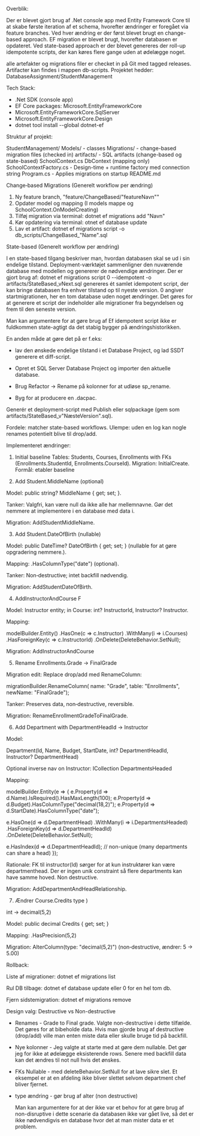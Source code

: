 Overblik:

Der er blevet gjort brug af .Net console app med Entity Framework Core til at skabe første iteration af et schema,
hvorefter ændringer er foregået via feature branches.
Ved hver ændring er der først blevet brugt en change-based approach. EF migration er blevet brugt, hvorefter databasen er opdateret.
Ved state-based approach er der blevet genereres der roll-up idempotente scripts, der kan køres flere gange uden at ødelægge noget.

alle artefakter og migrations filer er checket in på Git med tagged releases. Artifacter kan findes i mappen db-scripts. 
Projektet hedder: DatabaseAssignment/StudentManagement

Tech Stack:

* .Net SDK (console app)
* EF Core packages: Microsoft.EntityFrameworkCore
* Microsoft.EntityFrameworkCore.SqlServer
* Microsoft.EntityFrameworkCore.Design
* dotnet tool install --global dotnet-ef

Struktur af projekt:

StudentManagement/
Models/ -  classes
Migrations/ - change-based migration files (checked in)
artifacts/ - SQL artifacts (change-based og state-based)
SchoolContext.cs  DbContext (mapping only)
SchoolContextFactory.cs - Design-time + runtime factory med connection string
Program.cs - Applies migrations on startup
README.md

Change‑based Migrations (Generelt workflow per ændring)

1. Ny feature branch, "feature/ChangeBased/"featureNavn""
2. Opdater model og mapping (I models mappe og SchoolContext.OnModelCreating)
3. Tilføj migration via terminal: dotnet ef migrations add "Navn"
4. Kør opdatering via terminal: otnet ef database update
5. Lav et artifact: dotnet ef migrations script <Name> -o db_scripts/ChangeBased_"Name".sql

State-based (Generelt workflow per ændring)

I en state-based tilgang beskriver man, hvordan databasen skal se ud i sin endelige tilstand. Deployment-værktøjet sammenligner den nuværende database med modellen og genererer de nødvendige ændringer. Der er gjort brug af: dotnet ef migrations script 0 --idempotent -o artifacts/StateBased_vNext.sql
genereres ét samlet idempotent script, der kan bringe databasen fra enhver tilstand op til nyeste version.
0 angiver startmigrationen, her en tom database uden noget ændringer. Det gøres for at generere et script der indeholder alle migrationer fra begyndelsen og frem til den seneste version.

Man kan argumentere for at gøre brug af Ef idempotent script ikke er fuldkommen state-agtigt da det stabig bygger på ændringshistorikken.

En anden måde at gøre det på er f.eks:
* lav den ønskede endelige tilstand i et Database Project, og lad SSDT generere et diff-script.

* Opret et SQL Server Database Project og importer den aktuelle database.

* Brug Refactor → Rename på kolonner for at udløse sp_rename.

* Byg for at producere en .dacpac.

Generér et deployment-script med Publish eller sqlpackage (gem som artifacts/StateBased_v"NæsteVersion".sql).

Fordele: matcher state-based workflows.
Ulempe: uden en log kan nogle renames potentielt blive til drop/add.

Implementeret ændringer:

1) Initial baseline
Tables: Students, Courses, Enrollments with FKs (Enrollments.StudentId, Enrollments.CourseId).
Migration: InitialCreate.
Formål: etabler baseline

2) Add Student.MiddleName (optional)

Model: public string? MiddleName { get; set; }.

Tanker: Valgfri, kan være null da ikke alle har mellemnavne. Gør det nemmere at implementere i en database med data i.

Migration: AddStudentMiddleName.

3) Add Student.DateOfBirth (nullable)

Model: public DateTime? DateOfBirth { get; set; } (nullable for at gøre opgradering nemmere.).

Mapping: .HasColumnType("date") (optional).

Tanker: Non‑destructive; intet backfill nødvendig. 

Migration: AddStudentDateOfBirth.

4) AddInstructorAndCourse F

Model: Instructor entity; in Course: int? InstructorId, Instructor? Instructor.

Mapping:

modelBuilder.Entity<Course>()
  .HasOne(c => c.Instructor)
  .WithMany(i => i.Courses)
  .HasForeignKey(c => c.InstructorId)
  .OnDelete(DeleteBehavior.SetNull);

Migration: AddInstructorAndCourse

5) Rename Enrollments.Grade → FinalGrade

Migration edit: Replace drop/add med RenameColumn:

migrationBuilder.RenameColumn(
  name: "Grade",
  table: "Enrollments",
  newName: "FinalGrade");

Tanker: Preserves data, non‑destructive, reversible.

Migration: RenameEnrollmentGradeToFinalGrade.

6) Add Department with DepartmentHeadId → Instructor

Model:

Department(Id, Name, Budget, StartDate, int? DepartmentHeadId, Instructor? DepartmentHead)

Optional inverse nav on Instructor: ICollection<Department> DepartmentsHeaded

Mapping:

modelBuilder.Entity<Department>(e =>
{
  e.Property(d => d.Name).IsRequired().HasMaxLength(100);
  e.Property(d => d.Budget).HasColumnType("decimal(18,2)");
  e.Property(d => d.StartDate).HasColumnType("date");


  e.HasOne(d => d.DepartmentHead)
   .WithMany(i => i.DepartmentsHeaded)
   .HasForeignKey(d => d.DepartmentHeadId)
   .OnDelete(DeleteBehavior.SetNull);


  e.HasIndex(d => d.DepartmentHeadId); // non-unique (many departments can share a head)
});

Rationale: FK til instructor(Id) sørger for at kun instruktører kan være departmenthead. Der er ingen unik constraint så flere departments kan have samme hoved. Non destructive.

Migration: AddDepartmentAndHeadRelationship.

7) Ændrer Course.Credits type )

int → decimal(5,2)

Model: public decimal Credits { get; set; }

Mapping: .HasPrecision(5,2) 

Migration: AlterColumn<decimal>(type: "decimal(5,2)") (non‑destructive, ændrer: 5 → 5.00)

Rollback:

Liste af migrationer: dotnet ef migrations list

Rul DB tilbage: dotnet ef database update <TidligereMigration> eller 0 for en hel tom db.

Fjern sidstemigration: dotnet ef migrations remove


Design valg: Destructive vs Non-destructive

* Renames - Grade to Final grade. Valgte non-destructive i dette tilfælde. Det gøres for at bibeholde data. Hvis man gjorde brug af destructive (drop/add) ville man enten miste data eller skulle bruge tid på backfill.
  
* Nye kolonner - Jeg valgte at starte med at gøre dem nullable. Det gør jeg for ikke at ødelægge eksisterende rows. Senere med backfill data kan det ændres til not null hvis det ønskes.
  
* FKs Nullable - med deleteBehavior.SetNull for at lave sikre slet. Et eksempel er at en afdeling ikke bliver slettet selvom department chef bliver fjernet.
  
* type ændring - gør brug af alter (non destructive)

  Man kan argumentere for at der ikke var et behov for at gøre brug af non-disruptive i dette scenarie da databasen ikke var gået live, så det er ikke nødvendigvis en database hvor det at man mister data er et problem. 
